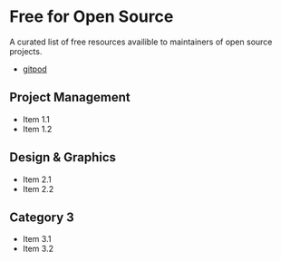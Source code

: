 # Free for Open Source

A curated list of free resources availible to maintainers of open source projects.

- [gitpod](https://www.gitpod.io/)

## Project Management

- Item 1.1
- Item 1.2

## Design & Graphics

- Item 2.1
- Item 2.2

## Category 3

- Item 3.1
- Item 3.2
